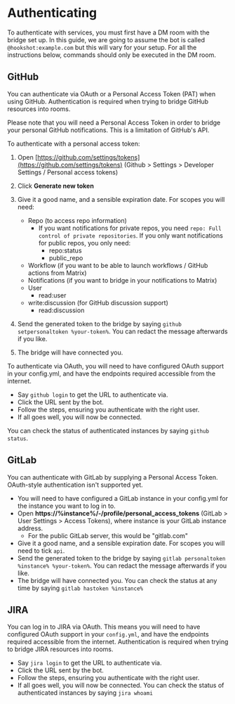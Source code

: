 # Authenticating

To authenticate with services, you must first have a DM room with the bridge set up. In this guide,
we are going to assume the bot is called `@hookshot:example.com` but this will vary for your setup. For all
the instructions below, commands should only be executed in the DM room.

## GitHub

You can authenticate via OAuth or a Personal Access Token (PAT) when using GitHub. Authentication is required
when trying to bridge GitHub resources into rooms.

<section class="notice">
Please note that you will need a Personal Access Token in order to bridge your personal GitHub notifications.
This is a limitation of GitHub's API.
</section>


To authenticate with a personal access token:
1. Open [https://github.com/settings/tokens](https://github.com/settings/tokens) (Github > Settings > Developer Settings / Personal access tokens)
1. Click **Generate new token**
1. Give it a good name, and a sensible expiration date. For scopes you will need:
    - Repo (to access repo information)
      - If you want notifications for private repos, you need `repo: Full control of private repositories`. If you only want notifications for public repos, you only need:
        - repo:status
        - public_repo
    - Workflow (if you want to be able to launch workflows / GitHub actions from Matrix)
    - Notifications (if you want to bridge in your notifications to Matrix)
    - User
      - read:user
    - write:discussion (for GitHub discussion support)
      - read:discussion

1. Send the generated token to the bridge by saying `github setpersonaltoken %your-token%`. You can redact
  the message afterwards if you like.
1. The bridge will have connected you.

To authenticate via OAuth, you will need to have configured OAuth support in your config.yml, and have the endpoints required accessible from the internet.

- Say `github login` to get the URL to authenticate via.
- Click the URL sent by the bot.
- Follow the steps, ensuring you authenticate with the right user.
- If all goes well, you will now be connected.

You can check the status of authenticated instances by saying `github status`.

## GitLab

You can authenticate with GitLab by supplying a Personal Access Token. OAuth-style authentication isn't supported
yet.

- You will need to have configured a GitLab instance in your config.yml for the instance you want to log in to.
- Open **https://%instance%/-/profile/personal_access_tokens** (GitLab > User Settings > Access Tokens), where instance is your GitLab instance address.
  - For the public GitLab server, this would be "gitlab.com"
- Give it a good name, and a sensible expiration date. For scopes you will need to tick `api`.
- Send the generated token to the bridge by saying `gitlab personaltoken %instance% %your-token%`. You can redact
  the message afterwards if you like.
- The bridge will have connected you. You can check the status at any time by saying `gitlab hastoken %instance% `


## JIRA

You can log in to JIRA via OAuth. This means you will need to have configured OAuth support in your `config.yml`, and
have the endpoints required accessible from the internet. Authentication is required when trying to bridge JIRA resources into rooms.

- Say `jira login` to get the URL to authenticate via.
- Click the URL sent by the bot.
- Follow the steps, ensuring you authenticate with the right user.
- If all goes well, you will now be connected. You can check the status of authenticated instances by saying `jira whoami`
